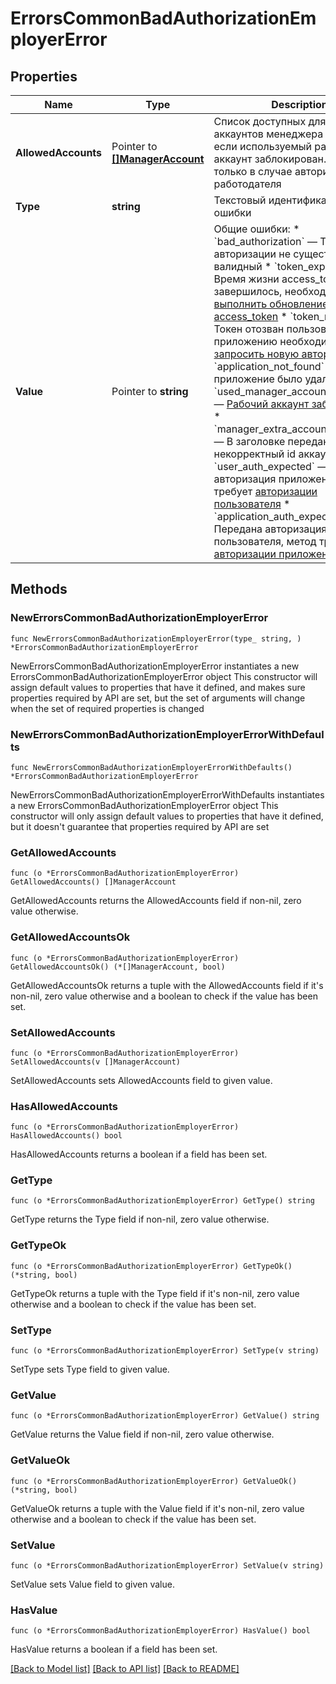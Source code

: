 # ErrorsCommonBadAuthorizationEmployerError

## Properties

Name | Type | Description | Notes
------------ | ------------- | ------------- | -------------
**AllowedAccounts** | Pointer to [**[]ManagerAccount**](ManagerAccount.md) | Список доступных для токена аккаунтов менеджера в случае, если используемый рабочий аккаунт заблокирован. Актуально только в случае авторизации работодателя  | [optional] 
**Type** | **string** | Текстовый идентификатор типа ошибки | 
**Value** | Pointer to **string** | Общие ошибки:   * &#x60;bad_authorization&#x60; — Токен авторизации не существует или не валидный   * &#x60;token_expired&#x60; — Время жизни access_token завершилось, необходимо [выполнить обновление access_token](#refresh_token)   * &#x60;token_revoked&#x60; — Токен отозван пользователем, приложению необходимо [запросить новую авторизацию](#section/Tipy-avtorizacij)   * &#x60;application_not_found&#x60; — Ваше приложение было удалено   * &#x60;used_manager_account_forbidden&#x60; — [Рабочий аккаунт заблокирован](https://github.com/hhru/api/blob/master/docs/errors.md#manager-accounts-blocked)   * &#x60;manager_extra_account_not_found&#x60; — В заголовке передан некорректный id аккаунта   * &#x60;user_auth_expected&#x60; — Передана авторизация приложения, метод требует [авторизации пользователя](#get-auth)   * &#x60;application_auth_expected&#x60; — Передана авторизация пользователя, метод требует [авторизации приложения](#get-client-auth)  | [optional] 

## Methods

### NewErrorsCommonBadAuthorizationEmployerError

`func NewErrorsCommonBadAuthorizationEmployerError(type_ string, ) *ErrorsCommonBadAuthorizationEmployerError`

NewErrorsCommonBadAuthorizationEmployerError instantiates a new ErrorsCommonBadAuthorizationEmployerError object
This constructor will assign default values to properties that have it defined,
and makes sure properties required by API are set, but the set of arguments
will change when the set of required properties is changed

### NewErrorsCommonBadAuthorizationEmployerErrorWithDefaults

`func NewErrorsCommonBadAuthorizationEmployerErrorWithDefaults() *ErrorsCommonBadAuthorizationEmployerError`

NewErrorsCommonBadAuthorizationEmployerErrorWithDefaults instantiates a new ErrorsCommonBadAuthorizationEmployerError object
This constructor will only assign default values to properties that have it defined,
but it doesn't guarantee that properties required by API are set

### GetAllowedAccounts

`func (o *ErrorsCommonBadAuthorizationEmployerError) GetAllowedAccounts() []ManagerAccount`

GetAllowedAccounts returns the AllowedAccounts field if non-nil, zero value otherwise.

### GetAllowedAccountsOk

`func (o *ErrorsCommonBadAuthorizationEmployerError) GetAllowedAccountsOk() (*[]ManagerAccount, bool)`

GetAllowedAccountsOk returns a tuple with the AllowedAccounts field if it's non-nil, zero value otherwise
and a boolean to check if the value has been set.

### SetAllowedAccounts

`func (o *ErrorsCommonBadAuthorizationEmployerError) SetAllowedAccounts(v []ManagerAccount)`

SetAllowedAccounts sets AllowedAccounts field to given value.

### HasAllowedAccounts

`func (o *ErrorsCommonBadAuthorizationEmployerError) HasAllowedAccounts() bool`

HasAllowedAccounts returns a boolean if a field has been set.

### GetType

`func (o *ErrorsCommonBadAuthorizationEmployerError) GetType() string`

GetType returns the Type field if non-nil, zero value otherwise.

### GetTypeOk

`func (o *ErrorsCommonBadAuthorizationEmployerError) GetTypeOk() (*string, bool)`

GetTypeOk returns a tuple with the Type field if it's non-nil, zero value otherwise
and a boolean to check if the value has been set.

### SetType

`func (o *ErrorsCommonBadAuthorizationEmployerError) SetType(v string)`

SetType sets Type field to given value.


### GetValue

`func (o *ErrorsCommonBadAuthorizationEmployerError) GetValue() string`

GetValue returns the Value field if non-nil, zero value otherwise.

### GetValueOk

`func (o *ErrorsCommonBadAuthorizationEmployerError) GetValueOk() (*string, bool)`

GetValueOk returns a tuple with the Value field if it's non-nil, zero value otherwise
and a boolean to check if the value has been set.

### SetValue

`func (o *ErrorsCommonBadAuthorizationEmployerError) SetValue(v string)`

SetValue sets Value field to given value.

### HasValue

`func (o *ErrorsCommonBadAuthorizationEmployerError) HasValue() bool`

HasValue returns a boolean if a field has been set.


[[Back to Model list]](../README.md#documentation-for-models) [[Back to API list]](../README.md#documentation-for-api-endpoints) [[Back to README]](../README.md)


